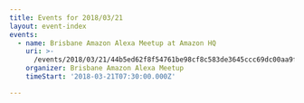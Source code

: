 ```yaml
---
title: Events for 2018/03/21
layout: event-index
events:
  - name: Brisbane Amazon Alexa Meetup at Amazon HQ
    uri: >-
      /events/2018/03/21/44b5ed62f8f54761be98cf8c583de3645ccc69dc00aa9f22c58bb86db1405869
    organizer: Brisbane Amazon Alexa Meetup
    timeStart: '2018-03-21T07:30:00.000Z'

---
```

